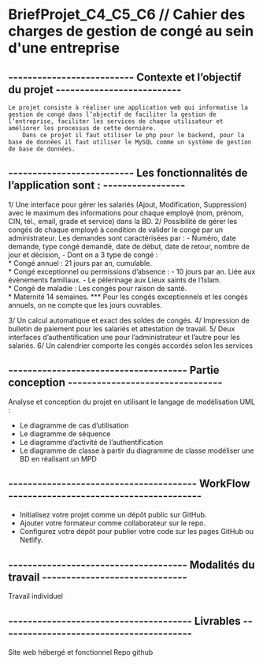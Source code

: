 # BriefProjet_C4_C5_C6 // Cahier des charges de gestion de congé au sein d'une entreprise

## -------------------------- Contexte et l’objectif  du projet --------------------------
    Le projet consiste à réaliser une application web qui informatise la gestion de congé dans l’objectif de faciliter la gestion de l’entreprise, faciliter les services de chaque utilisateur et améliorer les processus de cette dernière.   
        Dans ce projet il faut utiliser le php pour le backend, pour la base de données il faut utiliser le MySQL comme un système de gestion de base de données. 

## -------------------------- Les fonctionnalités de l’application sont : -----------------
1/ Une interface pour gérer les salariés (Ajout, Modification, Suppression)  avec le maximum des informations pour chaque employé (nom, prénom, CIN, tél., email, grade et service) dans la BD.
2/ Possibilité de gérer les congés de chaque employé à condition de valider le congé par un administrateur. Les demandes sont caractérisées par : 
    - Numéro, date demande, type congé demandé, date de début, date de retour, nombre de jour et décision, 
    - Dont on a 3 type de congé :  
        * Congé annuel : 21 jours par an, cumulable.  
        * Congé exceptionnel ou permissions d’absence : 
            - 10 jours par an. Liée aux évènements familiaux. 
            - Le pèlerinage aux Lieux saints de l’Islam.  
        * Congé de maladie : Les congés pour raison de santé.  
        * Maternité 14 semaines.
    *** Pour les congés exceptionnels et les congés annuels, on ne compte que les jours ouvrables. 

3/ Un calcul automatique et exact des soldes de congés.
4/ Impression de bulletin de paiement pour les salariés et attestation de travail.
5/ Deux interfaces d’authentification une pour l’administrateur et l’autre pour les salariés.
6/ Un calendrier comporte les congés accordés selon les services

## ------------------------------------- Partie conception --------------------------------
Analyse et conception du projet en utilisant le langage de modélisation UML :
 - Le diagramme de cas d’utilisation
 - Le diagramme de séquence
 - Le diagramme d’activité de l’authentification
 - Le diagramme de classe 
à partir du diagramme de classe modéliser une BD en réalisant un MPD

## --------------------------------------- WorkFlow ----------------------------------------
- Initialisez votre projet comme un dépôt public sur GitHub.
- Ajouter votre formateur comme collaborateur sur le repo.
- Configurez votre dépôt pour publier votre code sur les pages GitHub ou Netlify.
    
## ------------------------------------- Modalités du travail ------------------------------
Travail individuel

## -------------------------------------- Livrables ----------------------------------------
Site web hébergé et fonctionnel
Repo github
